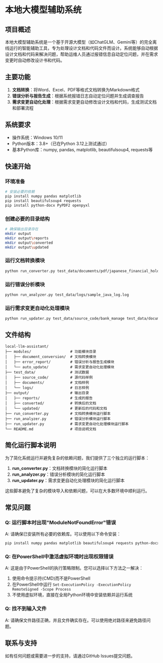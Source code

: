 # 本地大模型辅助系统

## 项目概述

本地大模型辅助系统是一个基于开源大模型（如ChatGLM、Gemini等）的完全离线运行的智能辅助工具，专为处理设计文档和代码文件而设计。系统能够自动根据设计文档和代码来解决问题，帮助运维人员通过报错信息自动定位问题，并在需求变更时自动修改设计书和代码。

## 主要功能

1. **文档转换**：将Word、Excel、PDF等格式文档转换为Markdown格式
2. **错误分析与报告生成**：根据系统报错日志自动定位问题并生成调查报告
3. **需求变更自动化处理**：根据需求变更自动修改设计文档和代码，生成测试文档和部署流程

## 系统要求

- 操作系统：Windows 10/11
- Python版本：3.8+（已在Python 3.12上测试通过）
- 基本Python库：numpy, pandas, matplotlib, beautifulsoup4, requests等

## 快速开始

### 环境准备

```bash
# 安装必要的依赖
pip install numpy pandas matplotlib
pip install beautifulsoup4 requests
pip install python-docx PyPDF2 openpyxl
```

### 创建必要的目录结构

```bash
# 确保输出目录存在
mkdir output
mkdir output\reports
mkdir output\converted
mkdir output\updated
```

### 运行文档转换模块

```bash
python run_converter.py test_data/documents/pdf/japanese_financial_holding_groups.pdf
```

### 运行错误分析模块

```bash
python run_analyzer.py test_data/logs/sample_java_log.log
```

### 运行需求变更自动化处理模块

```bash
python run_updater.py test_data/source_code/bank_manage test_data/documents/word/financial_system_design_doc_ja.md
```

## 文件结构

```
local-llm-assistant/
├── modules/                  # 功能模块目录
│   ├── document_conversion/  # 文档转换模块
│   ├── error_report/         # 错误分析与报告生成模块
│   └── auto_update/          # 需求变更自动化处理模块
├── test_data/                # 测试数据
│   ├── source_code/          # 源代码样例
│   ├── documents/            # 文档样例
│   └── logs/                 # 日志样例
├── output/                   # 输出目录
│   ├── reports/              # 生成的报告
│   ├── converted/            # 转换后的文档
│   └── updated/              # 更新后的代码和文档
├── run_converter.py          # 文档转换模块运行脚本
├── run_analyzer.py           # 错误分析模块运行脚本
├── run_updater.py            # 需求变更自动化处理模块运行脚本
└── README.md                 # 项目说明文档
```

## 简化运行脚本说明

为了简化系统运行并避免复杂的依赖问题，我们提供了三个独立的运行脚本：

1. **run_converter.py**：文档转换模块的简化运行脚本
2. **run_analyzer.py**：错误分析模块的简化运行脚本
3. **run_updater.py**：需求变更自动化处理模块的简化运行脚本

这些脚本避免了复杂的模块导入和依赖问题，可以在大多数环境中顺利运行。

## 常见问题

### Q: 运行脚本时出现"ModuleNotFoundError"错误
A: 请确保已安装所有必要的依赖库。可以使用以下命令安装：
```bash
pip install numpy pandas matplotlib beautifulsoup4 requests python-docx PyPDF2 openpyxl
```

### Q: 在PowerShell中激活虚拟环境时出现权限错误
A: 这是由于PowerShell的执行策略限制。您可以选择以下方法之一解决：
1. 使用命令提示符(CMD)而不是PowerShell
2. 在PowerShell中运行 `Set-ExecutionPolicy -ExecutionPolicy RemoteSigned -Scope Process`
3. 不使用虚拟环境，直接在全局Python环境中安装依赖并运行系统

### Q: 找不到输入文件
A: 请确保文件路径正确，并且文件确实存在。可以使用绝对路径来避免路径问题。

## 联系与支持

如有任何问题或需要进一步的支持，请通过GitHub Issues提交问题。
